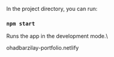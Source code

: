 In the project directory, you can run:

### `npm start`

Runs the app in the development mode.\

ohadbarzilay-portfolio.netlify

